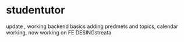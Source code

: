# studentutor
update , working backend basics adding predmets and topics, calendar working, now working on FE DESINGstreata